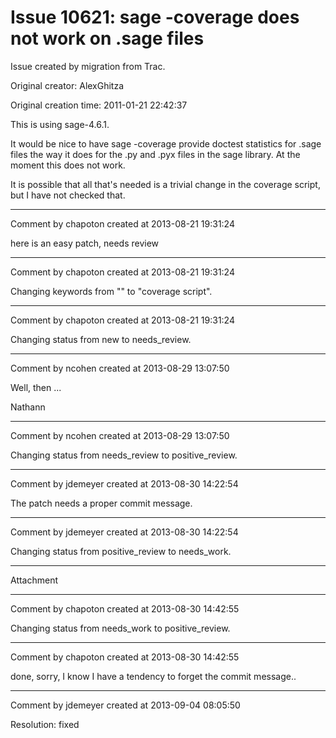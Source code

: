 # Issue 10621: sage -coverage does not work on .sage files

Issue created by migration from Trac.

Original creator: AlexGhitza

Original creation time: 2011-01-21 22:42:37

This is using sage-4.6.1.

It would be nice to have sage -coverage provide doctest statistics for .sage files the way it does for the .py and .pyx files in the sage library.  At the moment this does not work.

It is possible that all that's needed is a trivial change in the coverage script, but I have not checked that.


---

Comment by chapoton created at 2013-08-21 19:31:24

here is an easy patch, needs review


---

Comment by chapoton created at 2013-08-21 19:31:24

Changing keywords from "" to "coverage script".


---

Comment by chapoton created at 2013-08-21 19:31:24

Changing status from new to needs_review.


---

Comment by ncohen created at 2013-08-29 13:07:50

Well, then ...

Nathann


---

Comment by ncohen created at 2013-08-29 13:07:50

Changing status from needs_review to positive_review.


---

Comment by jdemeyer created at 2013-08-30 14:22:54

The patch needs a proper commit message.


---

Comment by jdemeyer created at 2013-08-30 14:22:54

Changing status from positive_review to needs_work.


---

Attachment


---

Comment by chapoton created at 2013-08-30 14:42:55

Changing status from needs_work to positive_review.


---

Comment by chapoton created at 2013-08-30 14:42:55

done, sorry, I know I have a tendency to forget the commit message..


---

Comment by jdemeyer created at 2013-09-04 08:05:50

Resolution: fixed
